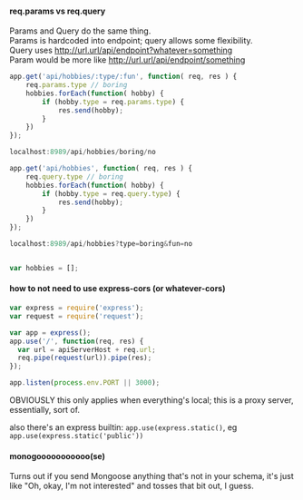 #### req.params vs req.query
Params and Query do the same thing.  
Params is hardcoded into endpoint; query allows some flexibility.  
Query uses http://url.url/api/endpoint?whatever=something  
Param would be more like http://url.url/api/endpoint/something  
```javascript
app.get('api/hobbies/:type/:fun', function( req, res ) {
    req.params.type // boring
    hobbies.forEach(function( hobby) {
        if (hobby.type = req.params.type) {
            res.send(hobby);
        }
    })
});

localhost:8989/api/hobbies/boring/no

app.get('api/hobbies', function( req, res ) {
    req.query.type // boring
    hobbies.forEach(function( hobby) {
        if (hobby.type = req.query.type) {
            res.send(hobby);
        }
    })
});

localhost:8989/api/hobbies?type=boring&fun=no


var hobbies = [];
```

#### how to not need to use express-cors (or whatever-cors)
```javascript
var express = require('express');  
var request = require('request');

var app = express();  
app.use('/', function(req, res) {  
  var url = apiServerHost + req.url;
  req.pipe(request(url)).pipe(res);
});

app.listen(process.env.PORT || 3000);  
```
OBVIOUSLY this only applies when everything's local; this is a proxy server, essentially, sort of.

also there's an express builtin: `app.use(express.static()`, eg `app.use(express.static('public'))`


#### monogooooooooooo(se)
Turns out if you send Mongoose anything that's not in your schema, it's just like "Oh, okay, I'm not interested" and tosses that bit out, I guess.
